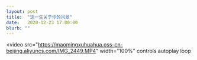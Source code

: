 ```yaml
---
layout: post
title:  "这一生关于你的风景"
date:   2020-12-23 17:00:00
blurb: ""
---
```


<video 
  src="https://maomingxuhuahua.oss-cn-beijing.aliyuncs.com/IMG_2449.MP4" width="100%" 
  controls 
  autoplay 
  loop
></video>